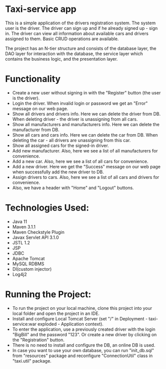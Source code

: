 # Taxi-service app

This is a simple application of the drivers registration system. The system user is the driver. The driver can sign up and if he already signed up - sign in. The driver can view all information about available cars and drivers assigned to them. Basic CRUD operations are available.

The project has an N-tier structure and consists of the database layer, the DAO layer for interaction with the database, the service layer which contains the business logic, and the presentation layer.

# Functionality
- Create a new user without signing in with the "Register" button (the user is the driver).
- Login the driver. When invalid login or password we get an "Error" message on our web page.
- Show all drivers and drivers info. Here we can delete the driver from DB. When deleting driver - the driver is unassigning from all cars.
- Show all manufacturers and manufacturers info. Here we can delete the manufacturer from DB.
- Show all cars and cars info. Here we can delete the car from DB. When deleting the car - all drivers are unassigning from this car.
- Show all assigned cars for the signed-in driver.
- Add new manufacturer. Also, here we see a list of all manufacturers for convenience.
- Add a new car. Also, here we see a list of all cars for convenience.
- Add a new driver. Here we get the "Success" message on our web page when successfully add the new driver to DB.
- Assign drivers to cars. Also, here we see a list of all cars and drivers for convenience.
- Also, we have a header with "Home" and "Logout" buttons.

# Technologies Used:
- Java 11
- Maven 3.1.1
- Maven Checkstyle Plugin
- Javax Servlet API 3.1.0
- JSTL 1.2
- JSP
- JDBC
- Apache Tomcat
- MySQL RDBMS
- DI(custom injector)
- Log4j2

# Running the Project:

- To run the project on your local machine, clone this project into your local folder and open the project in an IDE.
- Install and configure Local Tomcat Server (set "/" in Deployment - taxi-service:war exploded - Application context).
- To enter the application, use a previously created driver with the login "BigBill" and the password "123". Or create a new driver by clicking on the "Registration" button.
- There is no need to install and configure the DB, an online DB is used.
- In case you want to use your own database, you can run "init_db.sql" from "resources" package and reconfigure "ConnectionUtil" class in "taxi.util" package.
